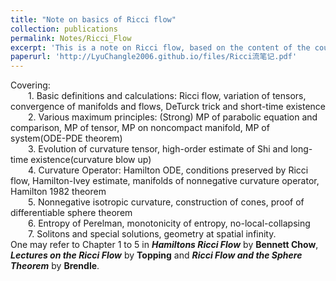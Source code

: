 ```yaml
---
title: "Note on basics of Ricci flow"
collection: publications
permalink: Notes/Ricci_Flow
excerpt: 'This is a note on Ricci flow, based on the content of the course **Foundations of Ricci flow** taught by [**Prof. Li Yu**](https://sites.google.com/view/yuli21/home).  '
paperurl: 'http://LyuChangle2006.github.io/files/Ricci流笔记.pdf'
---
```


Covering:  <br>
  1. Basic definitions and calculations: Ricci flow, variation of tensors, convergence of manifolds and flows, DeTurck trick and short-time existence <br>
  2. Various maximum principles: (Strong) MP of parabolic equation and comparison, MP of tensor, MP on noncompact manifold, MP of system(ODE-PDE theorem)   <br>
  3. Evolution of curvature tensor, high-order estimate of Shi and long-time existence(curvature blow up)  <br>
  4. Curvature Operator: Hamilton ODE, conditions preserved by Ricci flow, Hamilton-Ivey estimate, manifolds of nonnegative curvature operator, Hamilton 1982 theorem  <br>
  5. Nonnegative isotropic curvature, construction of cones, proof of differentiable sphere theorem <br>
  6. Entropy of Perelman, monotonicity of entropy, no-local-collapsing <br>
  7. Solitons and special solutions, geometry at spatial infinity.
<br>
One may refer to Chapter 1 to 5 in ***Hamiltons Ricci Flow*** by **Bennett Chow**, ***Lectures on the Ricci Flow*** by **Topping** and ***Ricci Flow and the Sphere Theorem*** by **Brendle**.
